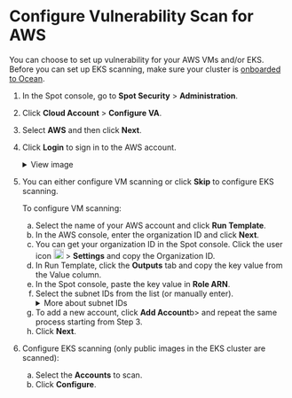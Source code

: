 # Configure Vulnerability Scan for AWS

You can choose to set up vulnerability for your AWS VMs and/or EKS. Before you can set up EKS scanning, make sure your cluster is [onboarded to Ocean](ocean/getting-started/eks/).

1. In the Spot console, go to **Spot Security** > **Administration**.
2. Click **Cloud Account** > **Configure VA**.
3. Select **AWS** and then click **Next**.
4. Click **Login** to sign in to the AWS account.

    <details>
     <summary markdown="span">View image</summary>
   
      <img width="600" src="https://github.com/user-attachments/assets/9824d62b-01b5-4ce7-abf6-7055c24e8685" />

   </details>
   
6. You can either configure VM scanning or click **Skip** to configure EKS scanning.

   To configure VM scanning:
    <ol style="list-style-type: lower-alpha;">
    <li>Select the name of your AWS account and click <b>Run Template</b>.</li>
    <li>In the AWS console, enter the organization ID and click <b>Next</b>.</li>
    <li>You can get your organization ID in the Spot console. Click the user icon <img height="18" src="https://docs.spot.io/administration/_media/usericon.png" /> > <b>Settings</b> and copy the Organization ID.</li>
    <li>In Run Template, click the <b>Outputs</b> tab and copy the key value from the Value column.</li>
    <li>In the Spot console, paste the key value in <b>Role ARN</b>.</li>
    <li>Select the subnet IDs from the list (or manually enter).</li>

   <details>
    <summary markdown="span">More about subnet IDs</summary>

     By default, all the regions that have VMs are prepopulated for the account. You can delete regions if needed. For each region, select a <i>VPC ID:Subnet ID</i> where the Spot Security Scanner will run.

     The list includes all the public subnet IDs that allow connection using an internet gateway.

     Select <b>Enable auto-assign public IPV4 address</b> in the subnet settings in AWS. If it is disabled, Spot Security creates an Elastic IP for the scanner instance. There is a limit of five Elastic IPs per account per region. Spot Security creates an Elastic IP for the scanner instance. Sign in to your AWS account and [increase your quota](https://signin.aws.amazon.com/signin?redirect_uri=https%3A%2F%2Fus-east-1.console.aws.amazon.com%2Fservicequotas%2Fhome%2Fservices%2Fec2%2Fquotas%2FL-0263D0A3%3FhashArgs%3D%2523%26isauthcode%3Dtrue%26region%3Dus-east-1%26state%3DhashArgsFromTB_us-east-1_2de16467b5c9e198&client_id=arn%3Aaws%3Asignin%3A%3A%3Aconsole%2Fservicequotas&forceMobileApp=0&code_challenge=Zufe-fUc1eZDZ_CVpbmg3P4bl_EcrQxsmGrmMGB6jgg&code_challenge_method=SHA-256). Then select the region to check the capacity available to create a single Elastic IP address for Spot Security in that account and region.

   You can also create a new public subnet ID using internet-gateway for Spot Security and <b>Enable auto-assign public IPV4 address</b> in the subnet settings. To enter the recently created subnet ID, you can check <b>Manually enter VPC ID: Subnet ID</b>.

   </details>

     <li>To add a new account, click <b>Add Account</b>b> and repeat the same process starting from Step 3.</li>
     <li>Click <b>Next</b>.</li>
   </ol>

6. Configure EKS scanning (only public images in the EKS cluster are scanned):

   <ol style="list-style-type: lower-alpha;">
   <li>Select the <b>Accounts</b> to scan.</li>
   <li>Click <b>Configure</b>.</li>

